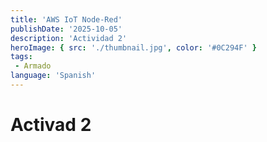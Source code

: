 ```yaml
---
title: 'AWS IoT Node-Red'
publishDate: '2025-10-05'
description: 'Actividad 2'
heroImage: { src: './thumbnail.jpg', color: '#0C294F' }
tags: 
 - Armado
language: 'Spanish'
---
```


# Activad 2
